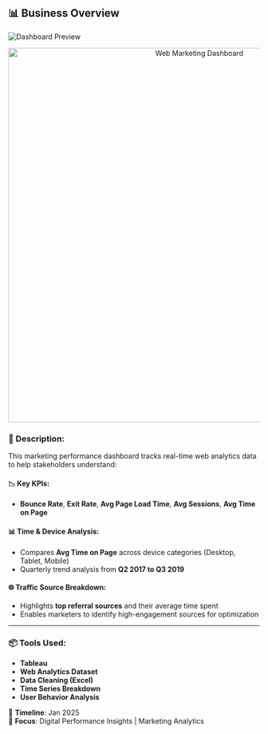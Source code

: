 ## 📊 Business Overview

![Dashboard Preview](https://github.com/user-attachments/assets/3bea66e5-f402-4f6a-883c-584adf253903)
<p align="center">
  <img src="dashboard.png" alt="Web Marketing Dashboard" width="750"/>
</p>



### 📌 Description:
This marketing performance dashboard tracks real-time web analytics data to help stakeholders understand:

#### 📉 Key KPIs:
- **Bounce Rate**, **Exit Rate**, **Avg Page Load Time**, **Avg Sessions**, **Avg Time on Page**

#### 📊 Time & Device Analysis:
- Compares **Avg Time on Page** across device categories (Desktop, Tablet, Mobile)
- Quarterly trend analysis from **Q2 2017 to Q3 2019**

#### 🌐 Traffic Source Breakdown:
- Highlights **top referral sources** and their average time spent
- Enables marketers to identify high-engagement sources for optimization

---

### 📦 Tools Used:
- **Tableau**
- **Web Analytics Dataset**
- **Data Cleaning (Excel)**
- **Time Series Breakdown**
- **User Behavior Analysis**

📅 **Timeline**: Jan 2025  
📍 **Focus**: Digital Performance Insights | Marketing Analytics


